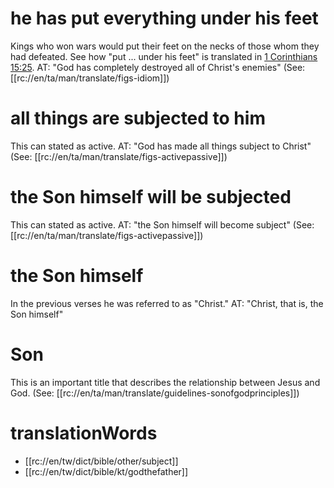 # he has put everything under his feet

Kings who won wars would put their feet on the necks of those whom they had defeated. See how "put ... under his feet" is translated in [1 Corinthians 15:25](./24.md). AT: "God has completely destroyed all of Christ's enemies" (See: [[rc://en/ta/man/translate/figs-idiom]])

# all things are subjected to him

This can stated as active. AT: "God has made all things subject to Christ" (See: [[rc://en/ta/man/translate/figs-activepassive]])

# the Son himself will be subjected

This can stated as active. AT: "the Son himself will become subject" (See: [[rc://en/ta/man/translate/figs-activepassive]])

# the Son himself

In the previous verses he was referred to as "Christ." AT: "Christ, that is, the Son himself"

# Son

This is an important title that describes the relationship between Jesus and God. (See: [[rc://en/ta/man/translate/guidelines-sonofgodprinciples]])

# translationWords

* [[rc://en/tw/dict/bible/other/subject]]
* [[rc://en/tw/dict/bible/kt/godthefather]]